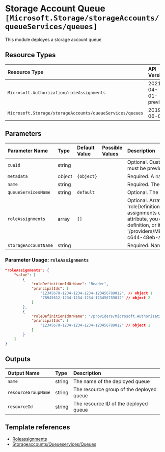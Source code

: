 # Storage Account Queue `[Microsoft.Storage/storageAccounts/queueServices/queues]`

This module deployes a storage account queue

## Resource Types

| Resource Type | API Version |
| :-- | :-- |
| `Microsoft.Authorization/roleAssignments` | 2021-04-01-preview |
| `Microsoft.Storage/storageAccounts/queueServices/queues` | 2019-06-01 |

## Parameters

| Parameter Name | Type | Default Value | Possible Values | Description |
| :-- | :-- | :-- | :-- | :-- |
| `cuaId` | string |  |  | Optional. Customer Usage Attribution ID (GUID). This GUID must be previously registered |
| `metadata` | object | `{object}` |  | Required. A name-value pair that represents queue metadata. |
| `name` | string |  |  | Required. The name of the storage queue to deploy |
| `queueServicesName` | string | `default` |  | Optional. The name of the queue service |
| `roleAssignments` | array | `[]` |  | Optional. Array of role assignment objects that contain the 'roleDefinitionIdOrName' and 'principalId' to define RBAC role assignments on this resource. In the roleDefinitionIdOrName attribute, you can provide either the display name of the role definition, or its fully qualified ID in the following format: '/providers/Microsoft.Authorization/roleDefinitions/c2f4ef07-c644-48eb-af81-4b1b4947fb11' |
| `storageAccountName` | string |  |  | Required. Name of the Storage Account. |

### Parameter Usage: `roleAssignments`

```json
"roleAssignments": {
    "value": [
        {
            "roleDefinitionIdOrName": "Reader",
            "principalIds": [
                "12345678-1234-1234-1234-123456789012", // object 1
                "78945612-1234-1234-1234-123456789012" // object 2
            ]
        },
        {
            "roleDefinitionIdOrName": "/providers/Microsoft.Authorization/roleDefinitions/c2f4ef07-c644-48eb-af81-4b1b4947fb11",
            "principalIds": [
                "12345678-1234-1234-1234-123456789012" // object 1
            ]
        }
    ]
}
```

## Outputs

| Output Name | Type | Description |
| :-- | :-- | :-- |
| `name` | string | The name of the deployed queue |
| `resourceGroupName` | string | The resource group of the deployed queue |
| `resourceId` | string | The resource ID of the deployed queue |

## Template references

- [Roleassignments](https://docs.microsoft.com/en-us/azure/templates/Microsoft.Authorization/roleAssignments)
- [Storageaccounts/Queueservices/Queues](https://docs.microsoft.com/en-us/azure/templates/Microsoft.Storage/2019-06-01/storageAccounts/queueServices/queues)
